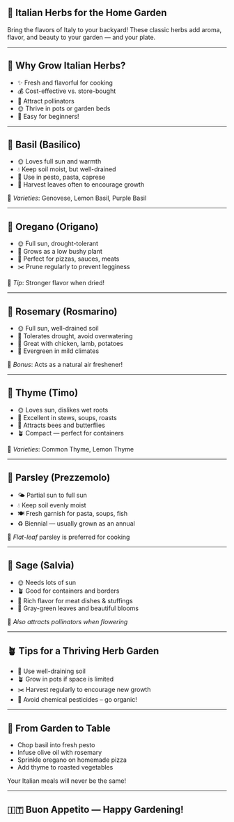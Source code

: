 
## 🌿 Italian Herbs for the Home Garden

Bring the flavors of Italy to your backyard!
These classic herbs add aroma, flavor, and beauty to your garden — and your plate.

---

## 🌱 Why Grow Italian Herbs?

* ✨ Fresh and flavorful for cooking
* 💰 Cost-effective vs. store-bought
* 🐝 Attract pollinators
* 🌞 Thrive in pots or garden beds
* 🌿 Easy for beginners!

---

## 🌿 Basil (Basilico)

* 🌞 Loves full sun and warmth
* 💧 Keep soil moist, but well-drained
* 🍝 Use in pesto, pasta, caprese
* 🧺 Harvest leaves often to encourage growth

📝 *Varieties*: Genovese, Lemon Basil, Purple Basil

---

## 🌿 Oregano (Origano)

* 🌞 Full sun, drought-tolerant
* 🌱 Grows as a low bushy plant
* 🍕 Perfect for pizzas, sauces, meats
* ✂️ Prune regularly to prevent legginess

📝 *Tip*: Stronger flavor when dried!

---

## 🌿 Rosemary (Rosmarino)

* 🌞 Full sun, well-drained soil
* 🌵 Tolerates drought, avoid overwatering
* 🐓 Great with chicken, lamb, potatoes
* 🌿 Evergreen in mild climates

📝 *Bonus*: Acts as a natural air freshener!

---

## 🌿 Thyme (Timo)

* 🌞 Loves sun, dislikes wet roots
* 🧂 Excellent in stews, soups, roasts
* 🐝 Attracts bees and butterflies
* 🪴 Compact — perfect for containers

📝 *Varieties*: Common Thyme, Lemon Thyme

---

## 🌿 Parsley (Prezzemolo)

* 🌤 Partial sun to full sun
* 💧 Keep soil evenly moist
* 🍽 Fresh garnish for pasta, soups, fish
* ♻️ Biennial — usually grown as an annual

📝 *Flat-leaf* parsley is preferred for cooking

---

## 🌿 Sage (Salvia)

* 🌞 Needs lots of sun
* 🪴 Good for containers and borders
* 🍖 Rich flavor for meat dishes & stuffings
* 🍃 Gray-green leaves and beautiful blooms

📝 *Also attracts pollinators when flowering*

---

## 🪴 Tips for a Thriving Herb Garden

* 🌱 Use well-draining soil
* 🪴 Grow in pots if space is limited
* ✂️ Harvest regularly to encourage new growth
* 🧴 Avoid chemical pesticides – go organic!

---

## 🍝 From Garden to Table

* Chop basil into fresh pesto
* Infuse olive oil with rosemary
* Sprinkle oregano on homemade pizza
* Add thyme to roasted vegetables

Your Italian meals will never be the same!

---

## 🇮🇹 Buon Appetito — Happy Gardening!

